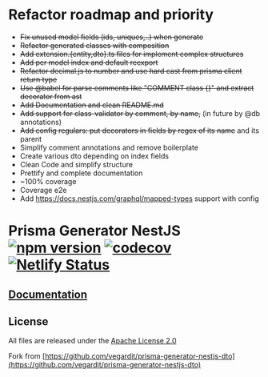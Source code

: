 # Refactor roadmap and priority

- ~~Fix unused model fields (ids, uniques,..) when generate~~
- ~~Refactor generated classes with composition~~
- ~~Add extension.{entity,dto}.ts files for implement complex structures~~
- ~~Add per model index and default reexport~~
- ~~Refactor decimal.js to number and use hard cast from prisma client return type~~
- ~~Use @babel for parse comments like "COMMENT class {}" and extract decorator from ast~~
- ~~Add Documentation and clean README.md~~
- ~~Add support for class-validator by comment, by name,~~ (in future by @db annotations)
- ~~Add config regulars: put decorators in fields by regex of its name~~ and its parent
- Simplify comment annotations and remove boilerplate
- Create various dto depending on index fields
- Clean Code and simplify structure
- Prettify and complete documentation
- ~100% coverage
- Coverage e2e
- Add https://docs.nestjs.com/graphql/mapped-types support with config

# Prisma Generator NestJS [![npm version](https://badge.fury.io/js/prisma-generator-nestjs.svg)](https://www.npmjs.com/package/prisma-generator-nestjs) [![codecov](https://codecov.io/gh/botika/prisma-generator-nestjs-dto/branch/main/graph/badge.svg?token=HIJKP2ENHQ)](https://codecov.io/gh/botika/prisma-generator-nestjs-dto) [![Netlify Status](https://api.netlify.com/api/v1/badges/5506fb1e-286c-4834-adae-9e3c967f294b/deploy-status)](https://app.netlify.com/sites/prisma-generator-nestjs/deploys)

## [Documentation](https://prisma-generator-nestjs.netlify.app/)

## License

All files are released under the [Apache License 2.0](./LICENSE)

Fork from [https://github.com/vegardit/prisma-generator-nestjs-dto](https://github.com/vegardit/prisma-generator-nestjs-dto)
